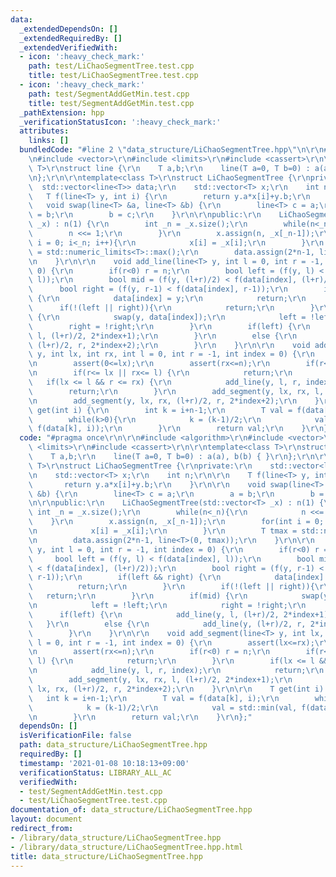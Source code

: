 ```yaml
---
data:
  _extendedDependsOn: []
  _extendedRequiredBy: []
  _extendedVerifiedWith:
  - icon: ':heavy_check_mark:'
    path: test/LiChaoSegmentTree.test.cpp
    title: test/LiChaoSegmentTree.test.cpp
  - icon: ':heavy_check_mark:'
    path: test/SegmentAddGetMin.test.cpp
    title: test/SegmentAddGetMin.test.cpp
  _pathExtension: hpp
  _verificationStatusIcon: ':heavy_check_mark:'
  attributes:
    links: []
  bundledCode: "#line 2 \"data_structure/LiChaoSegmentTree.hpp\"\n\r\n#include <algorithm>\r\
    \n#include <vector>\r\n#include <limits>\r\n#include <cassert>\r\n\r\ntemplate<class\
    \ T>\r\nstruct line {\r\n    T a,b;\r\n    line(T a=0, T b=0) : a(a), b(b) { }\r\
    \n};\r\n\r\ntemplate<class T>\r\nstruct LiChaoSegmentTree {\r\nprivate:\r\n  \
    \  std::vector<line<T>> data;\r\n    std::vector<T> x;\r\n    int n;\r\n\r\n \
    \   T f(line<T> y, int i) {\r\n        return y.a*x[i]+y.b;\r\n    }\r\n\r\n \
    \   void swap(line<T> &a, line<T> &b) {\r\n        line<T> c = a;\r\n        a\
    \ = b;\r\n        b = c;\r\n    }\r\n\r\npublic:\r\n    LiChaoSegmentTree(std::vector<T>\
    \ _x) : n(1) {\r\n        int _n = _x.size();\r\n        while(n<_n){\r\n    \
    \        n <<= 1;\r\n        }\r\n        x.assign(n, _x[_n-1]);\r\n        for(int\
    \ i = 0; i<_n; i++){\r\n            x[i] = _x[i];\r\n        }\r\n        T tmax\
    \ = std::numeric_limits<T>::max();\r\n        data.assign(2*n-1, line<T>(0, tmax));\r\
    \n    }\r\n\r\n    void add_line(line<T> y, int l = 0, int r = -1, int index =\
    \ 0) {\r\n        if(r<0) r = n;\r\n        bool left = (f(y, l) < f(data[index],\
    \ l));\r\n        bool mid = (f(y, (l+r)/2) < f(data[index], (l+r)/2));\r\n  \
    \      bool right = (f(y, r-1) < f(data[index], r-1));\r\n        if(left && right)\
    \ {\r\n            data[index] = y;\r\n            return;\r\n        }\r\n  \
    \      if(!(left || right)){\r\n            return;\r\n        }\r\n        if(mid)\
    \ {\r\n            swap(y, data[index]);\r\n            left = !left;\r\n    \
    \        right = !right;\r\n        }\r\n        if(left) {\r\n            add_line(y,\
    \ l, (l+r)/2, 2*index+1);\r\n        }\r\n        else {\r\n            add_line(y,\
    \ (l+r)/2, r, 2*index+2);\r\n        }\r\n    }\r\n\r\n    void add_segment(line<T>\
    \ y, int lx, int rx, int l = 0, int r = -1, int index = 0) {\r\n        assert(lx<=rx);\r\
    \n        assert(0<=lx);\r\n        assert(rx<=n);\r\n        if(r<0) r = n;\r\
    \n        if(r<= lx || rx<= l) {\r\n            return;\r\n        }\r\n     \
    \   if(lx <= l && r <= rx) {\r\n            add_line(y, l, r, index);\r\n    \
    \        return;\r\n        }\r\n        add_segment(y, lx, rx, l, (l+r)/2, 2*index+1);\r\
    \n        add_segment(y, lx, rx, (l+r)/2, r, 2*index+2);\r\n    }\r\n\r\n    T\
    \ get(int i) {\r\n        int k = i+n-1;\r\n        T val = f(data[k], i);\r\n\
    \        while(k>0){\r\n            k = (k-1)/2;\r\n            val = std::min(val,\
    \ f(data[k], i));\r\n        }\r\n        return val;\r\n    }\r\n};\n"
  code: "#pragma once\r\n\r\n#include <algorithm>\r\n#include <vector>\r\n#include\
    \ <limits>\r\n#include <cassert>\r\n\r\ntemplate<class T>\r\nstruct line {\r\n\
    \    T a,b;\r\n    line(T a=0, T b=0) : a(a), b(b) { }\r\n};\r\n\r\ntemplate<class\
    \ T>\r\nstruct LiChaoSegmentTree {\r\nprivate:\r\n    std::vector<line<T>> data;\r\
    \n    std::vector<T> x;\r\n    int n;\r\n\r\n    T f(line<T> y, int i) {\r\n \
    \       return y.a*x[i]+y.b;\r\n    }\r\n\r\n    void swap(line<T> &a, line<T>\
    \ &b) {\r\n        line<T> c = a;\r\n        a = b;\r\n        b = c;\r\n    }\r\
    \n\r\npublic:\r\n    LiChaoSegmentTree(std::vector<T> _x) : n(1) {\r\n       \
    \ int _n = _x.size();\r\n        while(n<_n){\r\n            n <<= 1;\r\n    \
    \    }\r\n        x.assign(n, _x[_n-1]);\r\n        for(int i = 0; i<_n; i++){\r\
    \n            x[i] = _x[i];\r\n        }\r\n        T tmax = std::numeric_limits<T>::max();\r\
    \n        data.assign(2*n-1, line<T>(0, tmax));\r\n    }\r\n\r\n    void add_line(line<T>\
    \ y, int l = 0, int r = -1, int index = 0) {\r\n        if(r<0) r = n;\r\n   \
    \     bool left = (f(y, l) < f(data[index], l));\r\n        bool mid = (f(y, (l+r)/2)\
    \ < f(data[index], (l+r)/2));\r\n        bool right = (f(y, r-1) < f(data[index],\
    \ r-1));\r\n        if(left && right) {\r\n            data[index] = y;\r\n  \
    \          return;\r\n        }\r\n        if(!(left || right)){\r\n         \
    \   return;\r\n        }\r\n        if(mid) {\r\n            swap(y, data[index]);\r\
    \n            left = !left;\r\n            right = !right;\r\n        }\r\n  \
    \      if(left) {\r\n            add_line(y, l, (l+r)/2, 2*index+1);\r\n     \
    \   }\r\n        else {\r\n            add_line(y, (l+r)/2, r, 2*index+2);\r\n\
    \        }\r\n    }\r\n\r\n    void add_segment(line<T> y, int lx, int rx, int\
    \ l = 0, int r = -1, int index = 0) {\r\n        assert(lx<=rx);\r\n        assert(0<=lx);\r\
    \n        assert(rx<=n);\r\n        if(r<0) r = n;\r\n        if(r<= lx || rx<=\
    \ l) {\r\n            return;\r\n        }\r\n        if(lx <= l && r <= rx) {\r\
    \n            add_line(y, l, r, index);\r\n            return;\r\n        }\r\n\
    \        add_segment(y, lx, rx, l, (l+r)/2, 2*index+1);\r\n        add_segment(y,\
    \ lx, rx, (l+r)/2, r, 2*index+2);\r\n    }\r\n\r\n    T get(int i) {\r\n     \
    \   int k = i+n-1;\r\n        T val = f(data[k], i);\r\n        while(k>0){\r\n\
    \            k = (k-1)/2;\r\n            val = std::min(val, f(data[k], i));\r\
    \n        }\r\n        return val;\r\n    }\r\n};"
  dependsOn: []
  isVerificationFile: false
  path: data_structure/LiChaoSegmentTree.hpp
  requiredBy: []
  timestamp: '2021-01-08 10:18:13+09:00'
  verificationStatus: LIBRARY_ALL_AC
  verifiedWith:
  - test/SegmentAddGetMin.test.cpp
  - test/LiChaoSegmentTree.test.cpp
documentation_of: data_structure/LiChaoSegmentTree.hpp
layout: document
redirect_from:
- /library/data_structure/LiChaoSegmentTree.hpp
- /library/data_structure/LiChaoSegmentTree.hpp.html
title: data_structure/LiChaoSegmentTree.hpp
---
```

